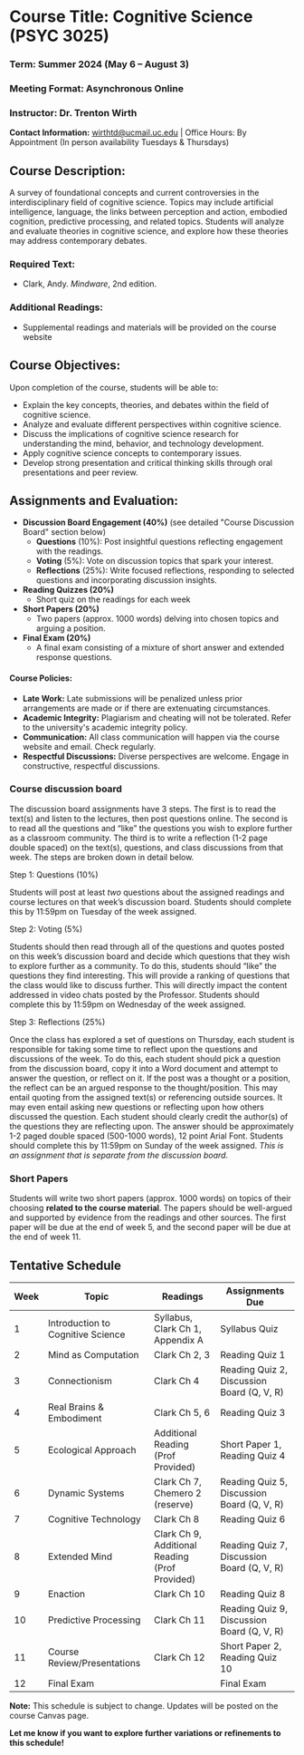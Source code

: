 # **Course Title:** Cognitive Science (PSYC 3025)
### **Term:** Summer 2024 (May 6 – August 3)
### **Meeting Format:** Asynchronous Online 
### **Instructor:** Dr. Trenton Wirth

**Contact Information:** wirthtd@ucmail.uc.edu | Office Hours: By Appointment (In person availability Tuesdays & Thursdays)

## **Course Description:**

A survey of foundational concepts and current controversies in the interdisciplinary field of cognitive science. Topics may include artificial intelligence, language, the links between perception and action, embodied cognition, predictive processing, and related topics. Students will analyze and evaluate theories in cognitive science, and explore how these theories may address contemporary debates.

### **Required Text:**
* Clark, Andy. *Mindware*, 2nd edition.

### **Additional Readings:**
* Supplemental readings and materials will be provided on the course website

## **Course Objectives:**
Upon completion of the course, students will be able to:

* Explain the key concepts, theories, and debates within the field of cognitive science.
* Analyze and evaluate different perspectives within cognitive science.
* Discuss the implications of cognitive science research for understanding the mind, behavior, and technology development.
* Apply cognitive science concepts to contemporary issues.
* Develop strong presentation and critical thinking skills through oral presentations and peer review.

## **Assignments and Evaluation:**

* **Discussion Board Engagement (40%)** (see detailed "Course Discussion Board" section below)
    * **Questions** (10%): Post insightful questions reflecting engagement with the readings.
    * **Voting** (5%):  Vote on discussion topics that spark your interest.
    * **Reflections** (25%): Write focused reflections, responding to selected questions and incorporating discussion insights.
* **Reading Quizzes (20%)**  
    * Short quiz on the readings for each week
* **Short Papers (20%)**  
    * Two papers (approx. 1000 words) delving into chosen topics and arguing a position. 
* **Final Exam (20%)**  
    * A final exam consisting of a mixture of short answer and extended response questions.

#### **Course Policies:**

* **Late Work:** Late submissions will be penalized unless prior arrangements are made or if there are extenuating circumstances. 
* **Academic Integrity:** Plagiarism and cheating will not be tolerated. Refer to the university's academic integrity policy.
* **Communication:** All class communication will happen via the course website and email. Check regularly.
* **Respectful Discussions:**  Diverse perspectives are welcome.  Engage in constructive, respectful discussions.


### Course discussion board

The discussion board assignments have 3 steps. The first is to read the text(s) and listen to the lectures, then post questions online. The second is to read all the questions and “like” the questions you wish to explore further as a classroom community. The third is to write a reflection (1-2 page double spaced) on the text(s), questions, and class discussions from that week. The steps are broken down in detail below.

Step 1: Questions (10%)

Students will post at least _two_ questions about the assigned readings and course lectures on that week’s discussion board. Students should complete this by 11:59pm on Tuesday of the week assigned.

Step 2: Voting (5%)

Students should then read through all of the questions and quotes posted on this week’s discussion board and decide which questions that they wish to explore further as a community. To do this, students should “like” the questions they find interesting. This will provide a ranking of questions that the class would like to discuss further. This will directly impact the content addressed in video chats posted by the Professor. Students should complete this by 11:59pm on Wednesday of the week assigned.

Step 3: Reflections (25%)

Once the class has explored a set of questions on Thursday, each student is responsible for taking some time to reflect upon the questions and discussions of the week. To do this, each student should pick a question from the discussion board, copy it into a Word document and attempt to answer the question, or reflect on it. If the post was a thought or a position, the reflect can be an argued response to the thought/position. This may entail quoting from the assigned text(s) or referencing outside sources. It may even entail asking new questions or reflecting upon how others discussed the question. Each student should clearly credit the author(s) of the questions they are reflecting upon. The answer should be approximately 1-2 paged double spaced (500-1000 words), 12 point Arial Font. Students should complete this by 11:59pm on Sunday of the week assigned. *This is an assignment that is separate from the discussion board*.

### Short Papers

Students will write two short papers (approx. 1000 words) on topics of their choosing **related to the course material**. The papers should be well-argued and supported by evidence from the readings and other sources. The first paper will be due at the end of week 5, and the second paper will be due at the end of week 11.

## **Tentative Schedule**

| Week | Topic                              | Readings                                              | Assignments Due                              |
|------|------------------------------------|-------------------------------------------------------|----------------------------------------------|
| 1    | Introduction to Cognitive Science  | Syllabus, Clark Ch 1, Appendix A                      | Syllabus Quiz                                |
| 2    | Mind as Computation                | Clark Ch 2, 3                                         | Reading Quiz 1 |
| 3    | Connectionism                      | Clark Ch 4                                            | Reading Quiz 2, Discussion Board (Q, V, R)   |
| 4    | Real Brains & Embodiment           | Clark Ch 5, 6                                         | Reading Quiz 3 |
| 5    | Ecological Approach                | Additional Reading (Prof Provided)                    | Short Paper 1, Reading Quiz 4|
| 6    | Dynamic Systems                    | Clark Ch 7, Chemero 2 (reserve)                       | Reading Quiz 5, Discussion Board (Q, V, R)   |
| 7    | Cognitive Technology               | Clark Ch 8                                            | Reading Quiz 6|
| 8    | Extended Mind                      | Clark Ch 9, Additional Reading (Prof Provided)        | Reading Quiz 7, Discussion Board (Q, V, R)   |
| 9    | Enaction                           | Clark Ch 10                                           | Reading Quiz 8|
| 10   | Predictive Processing              | Clark Ch 11                                           | Reading Quiz 9, Discussion Board (Q, V, R)   |
| 11   | Course Review/Presentations        | Clark Ch 12                                           | Short Paper 2, Reading Quiz 10               |
| 12   | Final Exam         |                                                       | Final Exam                                   |

**Note:**  This schedule is subject to change. Updates will be posted on the course Canvas page. 

**Let me know if you want to explore further variations or refinements to this schedule!** 
